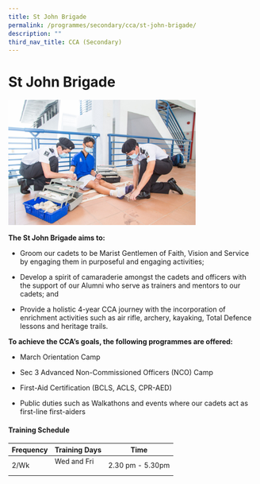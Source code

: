 ```yaml
---
title: St John Brigade
permalink: /programmes/secondary/cca/st-john-brigade/
description: ""
third_nav_title: CCA (Secondary)
---
```

# St John Brigade

<img src="/images/CCA/Secondary/SJB.jpg"  
     style="width:75%">


**The St John Brigade aims to:** 

*   Groom our cadets to be Marist Gentlemen of Faith, Vision and Service by engaging them in purposeful and engaging activities;   
    
*   Develop a spirit of camaraderie amongst the cadets and officers with the support of our Alumni who serve as trainers and mentors to our cadets; and  
    
*   Provide a holistic 4-year CCA journey with the incorporation of enrichment activities such as air rifle, archery, kayaking, Total Defence lessons and heritage trails.   
    

  

**To achieve the CCA’s goals, the following programmes are offered:** 

*   March Orientation Camp   
    
*   Sec 3 Advanced Non-Commissioned Officers (NCO) Camp  
    
*   First-Aid Certification (BCLS, ACLS, CPR-AED)  
    
*   Public duties such as Walkathons and events where our cadets act as first-line first-aiders


#### Training Schedule

<table>
<thead>
  <tr>
    <th>Frequency</th>
    <th>Training Days</th>
    <th>Time</th>
  </tr>
</thead>
<tbody>
  <tr>
    <td>2/Wk</td>
    <td>Wed and Fri<br><br></td>
    <td>2.30 pm - 5.30pm</td>
  </tr>
</tbody>
</table>